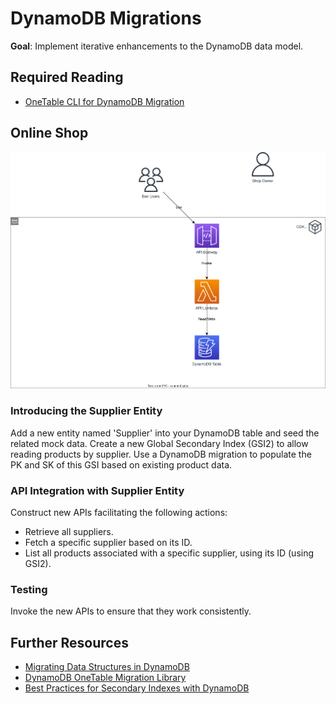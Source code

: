 # DynamoDB Migrations

**Goal**: Implement iterative enhancements to the DynamoDB data model.

## Required Reading

- [OneTable CLI for DynamoDB Migration](https://www.sensedeep.com/blog/posts/2021/onetable-cli.html)

## Online Shop

![Overview](./diagrams/030-dynamodb-migrations.drawio.svg "Overview")

### Introducing the Supplier Entity
Add a new entity named 'Supplier' into your DynamoDB table and seed the related mock data. Create a new Global Secondary Index (GSI2) to allow reading products by supplier. Use a DynamoDB migration to populate the PK and SK of this GSI based on existing product data.

### API Integration with Supplier Entity
Construct new APIs facilitating the following actions:
- Retrieve all suppliers.
- Fetch a specific supplier based on its ID.
- List all products associated with a specific supplier, using its ID (using GSI2).

### Testing

Invoke the new APIs to ensure that they work consistently.

## Further Resources

- [Migrating Data Structures in DynamoDB](https://spin.atomicobject.com/2020/10/20/dynamodb-migrate-data-structures/)
- [DynamoDB OneTable Migration Library](https://github.com/sensedeep/onetable-migrate/blob/main/README.md)
- [Best Practices for Secondary Indexes with DynamoDB](https://www.trek10.com/blog/best-practices-for-secondary-indexes-with-dynamodb) 
